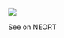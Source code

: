 [![](https://d32h66pp7fue57.cloudfront.net/artThumb/bv4dbuk3p9f7gigedbi0.png?v=1606997499)](https://neort.io/art/bv4dbuk3p9f7gigedbi0)

See on NEORT
